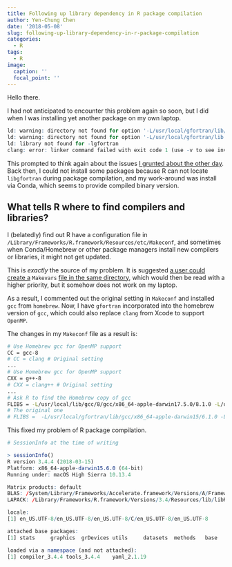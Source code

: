 ```yaml
---
title: Following up library dependency in R package compilation
author: Yen-Chung Chen
date: '2018-05-08'
slug: following-up-library-dependency-in-r-package-compilation
categories:
  - R
tags:
  - R
image:
  caption: ''
  focal_point: ''
---
```

Hello there.

I had not anticipated to encounter this problem again so soon, but I did
when I was installing yet another package on my own laptop.

```R
ld: warning: directory not found for option '-L/usr/local/gfortran/lib/gcc/x86_64-apple-darwin15/6.1.0'
ld: warning: directory not found for option '-L/usr/local/gfortran/lib'
ld: library not found for -lgfortran
clang: error: linker command failed with exit code 1 (use -v to see invocation)
```

This prompted to think again about the issues [I grunted about the other
day](https://medium.com/@Hiko/run-seurat-a-r-package-in-a-notebook-interface-on-a-server-without-root-1724456fd34a).
Back then, I could not install some packages because R can not locate
`libgfortran` during package compilation, and my work-around was install
via Conda, which seems to provide compiled binary version.

## What tells R where to find compilers and libraries?

I (belatedly) find out R have a configuration file in
`/Library/Frameworks/R.framework/Resources/etc/Makeconf`, and sometimes
when Conda/Homebrew or other package managers install new compilers or
libraries, it might not get updated.

This is *exactly* the source of my problem. It is suggested [a user
could create
a](https://stackoverflow.com/questions/40092423/r-package-with-fortran-source-code-how-to-make-makevars-file-under-pkgname-s)
`Makevars` [file in the same
directory](https://stackoverflow.com/questions/40092423/r-package-with-fortran-source-code-how-to-make-makevars-file-under-pkgname-s),
which would then be read with a higher priority, but it somehow does not
work on my laptop.

As a result, I commented out the original setting in `Makeconf` and installed 
`gcc` from `homebrew`. Now, I have `gfortran` incorporated into the homebrew 
version of `gcc`, which could also replace `clang` from Xcode to support 
`OpenMP`.

The changes in my `Makeconf` file as a result is:

```sh
# Use Homebrew gcc for OpenMP support
CC = gcc-8
# CC = clang # Original setting
...
# Use Homebrew gcc for OpenMP support
CXX = g++-8
# CXX = clang++ # Original setting
...
# Ask R to find the Homebrew copy of gcc
FLIBS = -L/usr/local/lib/gcc/8/gcc/x86_64-apple-darwin17.5.0/8.1.0 -L/usr/local/lib/gcc/8 -lgfortran -lquadmath -lm
# The original one
# FLIBS =  -L/usr/local/gfortran/lib/gcc/x86_64-apple-darwin15/6.1.0 -L/usr/local/gfortran/lib -lgfortran -lquadmath -lm
```

This fixed my problem of R package compilation.

```R
# SessionInfo at the time of writing

> sessionInfo()
R version 3.4.4 (2018-03-15)
Platform: x86_64-apple-darwin15.6.0 (64-bit)
Running under: macOS High Sierra 10.13.4

Matrix products: default
BLAS: /System/Library/Frameworks/Accelerate.framework/Versions/A/Frameworks/vecLib.framework/Versions/A/libBLAS.dylib
LAPACK: /Library/Frameworks/R.framework/Versions/3.4/Resources/lib/libRlapack.dylib

locale:
[1] en_US.UTF-8/en_US.UTF-8/en_US.UTF-8/C/en_US.UTF-8/en_US.UTF-8

attached base packages:
[1] stats     graphics  grDevices utils     datasets  methods   base

loaded via a namespace (and not attached):
[1] compiler_3.4.4 tools_3.4.4    yaml_2.1.19
```
